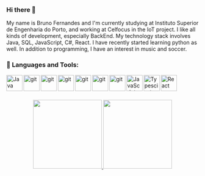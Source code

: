 ### Hi there 👋

My name is Bruno Fernandes and I'm currently studying at Instituto Superior de Engenharia do Porto, and working at Celfocus in the IoT project.
I like all kinds of development, especially BackEnd.
My technology stack involves Java, SQL, JavaScript, C#, React. I have recently started learning python as well. In addition to programming, I have an interest in music and soccer.

### 🔨 Languages and Tools:
<a href="https://github.com/BrunoXRFernandes" target="_blank"><img align="left" alt="Java" height ="42px" src="https://raw.githubusercontent.com/rahul-jha98/github_readme_icons/main/language_and_tools/square/java/java.svg"></a>
<a href="https://github.com/BrunoXRFernandes" target="_blank"> <img src="https://growiz.com.br/wp-content/uploads/2020/08/kisspng-c-programming-language-logo-microsoft-visual-stud-atlas-portfolio-5b899192d7c600.1628571115357423548838.png" align="left" alt="git" height='42px'/> </a>
<a href="https://github.com/BrunoXRFernandes" target="_blank"> <img src="https://upload.wikimedia.org/wikipedia/commons/thumb/c/c3/Python-logo-notext.svg/640px-Python-logo-notext.svg.png" align="left" alt="git" height='42px'/> </a>
<a href="https://github.com/BrunoXRFernandes" target="_blank"> <img src="https://www.sqlservertutorial.net/wp-content/uploads/sql-server-tutorial.svg" align="left" alt="git" height='42px'/> </a>
<a href="https://github.com/BrunoXRFernandes" target="_blank"> <img src="https://img.techentice.com/media/2020/06/docker.png" align="left" alt="git" height='42px'/> </a>
<a href="https://github.com/BrunoXRFernandes" target="_blank"> <img src="https://gdm-catalog-fmapi-prod.imgix.net/ProductLogo/851f88d6-fa67-406e-929f-bdc0bdae0ba6.png?auto=format&q=50&fit=fill" align="left" alt="git" height='42px'/> </a>
<a href="https://github.com/BrunoXRFernandes" target="_blank"> <img src="https://miro.medium.com/max/650/1*zzvdRmHGGXONZpuQ2FeqsQ.png" align="left" alt="git" height='42px'/> </a>
<a href="https://github.com/BrunoXRFernandes" target="_blank"> <img align="left" alt="JavaScript" height ="42px"  src="https://upload.wikimedia.org/wikipedia/commons/thumb/9/99/Unofficial_JavaScript_logo_2.svg/520px-Unofficial_JavaScript_logo_2.svg.png"> </a>
<a href="https://github.com/BrunoXRFernandes" target="_blank"><img align="left" alt="Typescirpt" height ="42px" src="https://user-images.githubusercontent.com/38081852/87239831-f8f7b100-c3e9-11ea-92df-5d7c8c4458d2.png"></a>
<a href="https://github.com/BrunoXRFernandes" target="_blank"> <img align="left" alt="React" height ="42px" src="https://upload.wikimedia.org/wikipedia/commons/thumb/a/a7/React-icon.svg/1200px-React-icon.svg.png"></a>
<br>
<br>
<br>

<div align="center">
  <a href="https://github.com/BrunoXRFernandes">
  <img height="180em" src="https://github-readme-stats.vercel.app/api?username=BrunoXRFernandes&show_icons=true&theme=dark&include_all_commits=true&count_private=true"/>
  <img height="180em" src="https://github-readme-stats.vercel.app/api/top-langs/?username=BrunoXRFernandes&layout=compact&langs_count=7&theme=dark"/>
</div>


